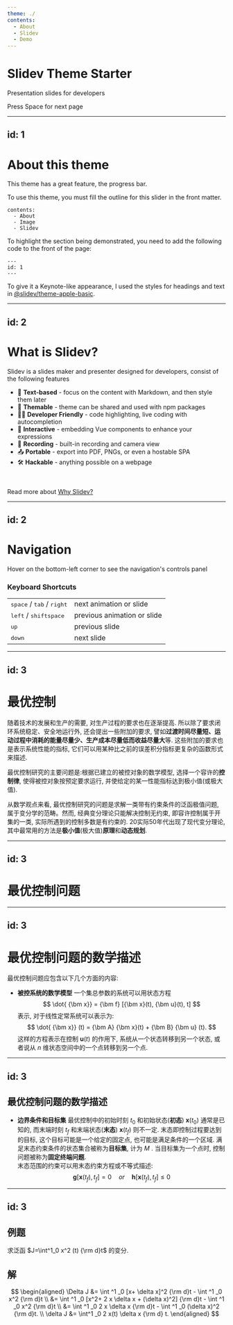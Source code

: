 ```yaml
---
theme: ./
contents: 
  - About
  - Slidev
  - Demo
---
```


# Slidev Theme Starter

Presentation slides for developers

<div class="pt-12">
  <span @click="next" class="px-2 p-1 rounded cursor-pointer hover:bg-white hover:bg-opacity-10">
    Press Space for next page <carbon:arrow-right class="inline"/>
  </span>
</div>

---
id: 1
---

# About this theme

This theme has a great feature, the progress bar. 

To use this theme, you must fill the outline for this slider in the front matter.

```
contents: 
  - About
  - Image
  - Slidev
```

To highlight the section being demonstrated, you need to add the following code to the front of the page:

```
---
id: 1
---
```

To give it a Keynote-like appearance, I used the styles for headings and text in [@slidev/theme-apple-basic](https://github.com/slidevjs/themes/tree/main/packages/theme-apple-basic). 


---
id: 2
---

# What is Slidev?

Slidev is a slides maker and presenter designed for developers, consist of the following features

- 📝 **Text-based** - focus on the content with Markdown, and then style them later
- 🎨 **Themable** - theme can be shared and used with npm packages
- 🧑‍💻 **Developer Friendly** - code highlighting, live coding with autocompletion
- 🤹 **Interactive** - embedding Vue components to enhance your expressions
- 🎥 **Recording** - built-in recording and camera view
- 📤 **Portable** - export into PDF, PNGs, or even a hostable SPA
- 🛠 **Hackable** - anything possible on a webpage

<br>

Read more about [Why Slidev?](https://sli.dev/guide/why)

---
id: 2
---

# Navigation

Hover on the bottom-left corner to see the navigation's controls panel

### Keyboard Shortcuts

|     |     |
| --- | --- |
| <kbd>space</kbd> / <kbd>tab</kbd> / <kbd>right</kbd> | next animation or slide |
| <kbd>left</kbd>  / <kbd>shift</kbd><kbd>space</kbd> | previous animation or slide |
| <kbd>up</kbd> | previous slide |
| <kbd>down</kbd> | next slide |

---
id: 3
---

# 最优控制

随着技术的发展和生产的需要, 对生产过程的要求也在逐渐提高. 所以除了要求闭环系统稳定、安全地运行外, 还会提出一些附加的要求, 譬如**过渡时间尽量短、运动过程中消耗的能量尽量少、生产成本尽量低而收益尽量大**等. 这些附加的要求也是表示系统性能的指标, 它们可以用某种比之前的误差积分指标更复杂的函数形式来描述. 

最优控制研究的主要问题是:根据已建立的被控对象的数学模型, 选择一个容许的**控制律**, 使得被控对象按预定要求运行, 并使给定的某一性能指标达到极小值(或极大值). 

从数学观点来看, 最优控制研究的问题是求解一类带有约束条件的泛函极值问题, 属于变分学的范畴。然而, 经典变分理论只能解决控制无约束, 即容许控制属于开集的一类, 实际所遇到的控制多数是有约束的. 20实际50年代出现了现代变分理论, 其中最常用的方法是**极小值**(极大值)**原理**和**动态规划**. 


---
id: 3
---

# 最优控制问题

<mimage layout="c" url='https://isaacpic-1305775614.cos.ap-beijing.myqcloud.com/uPic/8R2K4h.jpg' class="h-75" />


---
id: 3
---

# 最优控制问题的数学描述

最优控制问题应包含以下几个方面的内容: 

* **被控系统的数学模型**    一个集总参数的系统可以用状态方程
$$
\dot{ {\bm x}} = {\bm f} [{\bm x}(t), {\bm u}(t), t]
$$
表示, 对于线性定常系统可以表示为:
$$
    \dot{ {\bm x}} (t) = {\bm A} {\bm x}(t) + {\bm B} {\bm u} (t). 
$$
这样的方程表示在控制 ${\bm u}(t)$ 的作用下, 系统从一个状态转移到另一个状态, 或者说从 $n$ 维状态空间中的一个点转移到另一个点. 



---
id: 3
---

## 最优控制问题的数学描述

* **边界条件和目标集**    最优控制中的初始时刻 $t_0$ 和初始状态(**初态**) ${\bm x}(t_0)$ 通常是已知的, 而末端时刻 $t_f$ 和末端状态(**末态**) ${\bm x}(t_f)$ 则不一定. 
末态即控制过程要达到的目标, 这个目标可能是一个给定的固定点, 也可能是满足条件的一个区域. 
满足末态约束条件的状态集合被称为**目标集**, 计为 $M$ .  当目标集为一个点时, 控制问题被称为**固定终端问题**.  
末态范围的约束可以用末态约束方程或不等式描述:
$$
{\bm g}[{\bm x}(t_f), t_f] = 0 \quad  or \quad {\bm h}[{\bm x}(t_f), t_f] \leq 0
$$

---
id: 3
---

## 例题

求泛函 $J=\int^1_0 x^2 (t) {\rm d}t$ 的变分. 

<v-click>

## 解

$$
    \begin{aligned}
        \Delta J &= \int ^1 _0 [x+ \delta x]^2 {\rm d}t - \int ^1 _0 x^2 {\rm d}t   \\
        &= \int ^1 _0 [x^2+ 2 x \delta x + (\delta x)^2] {\rm d}t - \int ^1 _0 x^2 {\rm d}t   \\
        &= \int ^1 _0 2 x \delta x  {\rm d}t - \int ^1 _0 (\delta x)^2 {\rm d}t.     \\
        \delta J &= \int^1 _0 2 x(t) \delta x {\rm d} t. 
    \end{aligned}
$$

</v-click>